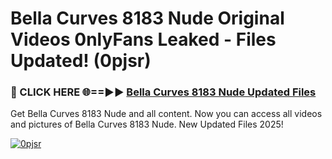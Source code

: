 # Bella Curves 8183 Nude Original Videos 0nlyFans Leaked - Files Updated! (0pjsr)

<h3>🔴 CLICK HERE 🌐==►► <a href="https://tinyurl.com/y5r63du9" rel="nofollow">Bella Curves 8183 Nude Updated Files</a></h3>

Get Bella Curves 8183 Nude and all content. Now you can access all videos and pictures of Bella Curves 8183 Nude. New Updated Files 2025!

[![0pjsr](https://i.imgur.com/UVo9nyh.gif)](https://tinyurl.com/y5r63du9)